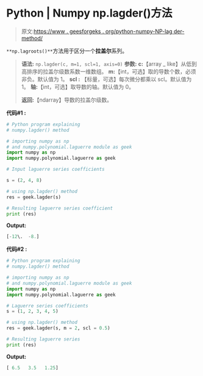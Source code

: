 # Python | Numpy np.lagder()方法

> 原文:[https://www . geesforgeks . org/python-numpy-NP-lag der-method/](https://www.geeksforgeeks.org/python-numpy-np-lagder-method/)

`**np.lagroots()**`方法用于区分一个**拉盖尔**系列。

> **语法:** `np.lagder(c, m=1, scl=1, axis=0)`
> **参数:**
> **c:**【array _ like】从低到高排序的拉盖尔级数系数一维数组。
> **m:**【int，可选】取的导数个数，必须非负。默认值为 1。
> **scl :** 【标量，可选】每次微分都乘以 scl。默认值为 1。
> **轴:**【int，可选】取导数的轴。默认值为 0。
> 
> **返回:**【ndarray】导数的拉盖尔级数。

**代码#1 :**

```py
# Python program explaining
# numpy.lagder() method 

# importing numpy as np  
# and numpy.polynomial.laguerre module as geek 
import numpy as np 
import numpy.polynomial.laguerre as geek

# Input laguerre series coefficients

s = (2, 4, 8) 

# using np.lagder() method 
res = geek.lagder(s) 

# Resulting laguerre series coefficient
print (res) 
```

**Output:**

```py
[-12\.  -8.]

```

**代码#2 :**

```py
# Python program explaining
# numpy.lagder() method 

# importing numpy as np  
# and numpy.polynomial.laguerre module as geek 
import numpy as np 
import numpy.polynomial.laguerre as geek

# Laguerre series coefficients
s = (1, 2, 3, 4, 5) 

# using np.lagder() method 
res = geek.lagder(s, m = 2, scl = 0.5) 

# Resulting laguerre series
print (res) 
```

**Output:**

```py
[ 6.5   3.5   1.25]

```